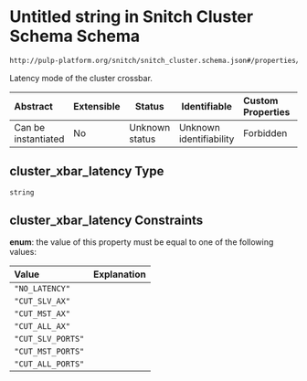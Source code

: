 # Untitled string in Snitch Cluster Schema Schema

```txt
http://pulp-platform.org/snitch/snitch_cluster.schema.json#/properties/timing/properties/cluster_xbar_latency
```

Latency mode of the cluster crossbar.


| Abstract            | Extensible | Status         | Identifiable            | Custom Properties | Additional Properties | Access Restrictions | Defined In                                                                        |
| :------------------ | ---------- | -------------- | ----------------------- | :---------------- | --------------------- | ------------------- | --------------------------------------------------------------------------------- |
| Can be instantiated | No         | Unknown status | Unknown identifiability | Forbidden         | Allowed               | none                | [snitch_cluster.schema.json\*](snitch_cluster.schema.json "open original schema") |

## cluster_xbar_latency Type

`string`

## cluster_xbar_latency Constraints

**enum**: the value of this property must be equal to one of the following values:

| Value             | Explanation |
| :---------------- | ----------- |
| `"NO_LATENCY"`    |             |
| `"CUT_SLV_AX"`    |             |
| `"CUT_MST_AX"`    |             |
| `"CUT_ALL_AX"`    |             |
| `"CUT_SLV_PORTS"` |             |
| `"CUT_MST_PORTS"` |             |
| `"CUT_ALL_PORTS"` |             |
